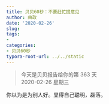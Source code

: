 ```yaml
---
title: 贝贝60秒：不要赶忙提意见
author: 曲政
date: '2020-02-26'
slug: 
tags:
- 
categories:
- 贝贝60秒
typora-root-url: ../../static
---
```

> 今天是贝贝报告给你的第 363 天   
> 2020-02-26 星期三 

你以为是为别人好。显得自己聪明，磊落。

